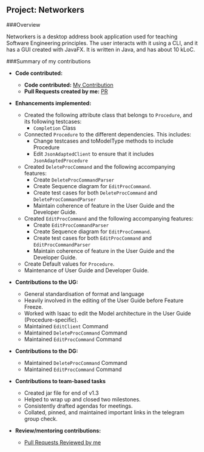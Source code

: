 ## Project: Networkers

###Overview

Networkers is a desktop address book application used for teaching Software Engineering principles. The user interacts with it using a CLI, and it has a GUI created with JavaFX. It is written in Java, and has about 10 kLoC.

###Summary of my contributions

- **Code contributed:** 
  - **Code contributed:** [My Contribution](https://nus-cs2103-ay2122s2.github.io/tp-dashboard/?search=teominghuang&breakdown=true&sort=groupTitle&sortWithin=title&since=2022-02-18&timeframe=commit&mergegroup=&groupSelect=groupByRepos&checkedFileTypes=docs~functional-code~test-code~other)
  - **Pull Requests created by me:** [PR](https://github.com/AY2122S2-CS2103T-W13-1/tp/pulls?q=is%3Apr+assignee%3Ateominghuang)
- **Enhancements implemented:**

    * Created the following attribute class that belongs to `Procedure`, and its following testcases:
        * `Completion` Class
    * Connected `Procedure` to the different dependencies. This includes:
        * Change testcases and toModelType methods to include Procedure
        * Edit `JsonAdaptedClient` to ensure that it includes `JsonAdaptedProcedure`
    * Created `DeleteProcCommand` and the following accompanying features:
        * Create `DeleteProcCommandParser`
        * Create Sequence diagram for `EditProcCommand`.
        * Create test cases for both `DeleteProcCommand` and `DeleteProcCommandParser` 
        * Maintain coherence of feature in the User Guide and the Developer Guide.
    * Created `EditProcCommand` and the following accompanying features:
        * Create `EditProcCommandParser`
        * Create Sequence diagram for `EditProcCommand`.
        * Create test cases for both `EditProcCommand` and `EditProcCommandParser`
        * Maintain coherence of feature in the User Guide and the Developer Guide.
    * Create Default values for `Procedure`.
    * Maintenance of User Guide and Developer Guide.

- **Contributions to the UG:**
    * General standardisation of format and language
    * Heavily involved in the editing of the User Guide before Feature Freeze.
    * Worked with Isaac to edit the Model architecture in the User Guide (Procedure-specific).
    * Maintained `EditClient` Command
    * Maintained `DeleteProcCommand` Command
    * Maintained `EditProcCommand` Command

- **Contributions to the DG:**
    * Maintained `DeleteProcCommand` Command
    * Maintained `EditProcCommand` Command

- **Contributions to team-based tasks**
    * Created jar file for end of v1.3
    * Helped to wrap up and closed two milestones.
    * Consistently drafted agendas for meetings.
    * Collated, pinned, and maintained important links in the telegram group check.

- **Review/mentoring contributions:**
  - [Pull Requests Reviewed by me](https://github.com/AY2122S2-CS2103T-W13-1/tp/pulls?q=is%3Apr+reviewed-by%3Ateominghuang)

